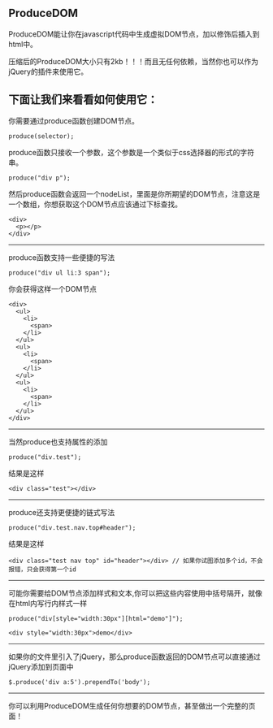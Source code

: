 ## ProduceDOM
ProduceDOM能让你在javascript代码中生成虚拟DOM节点，加以修饰后插入到html中。

压缩后的ProduceDOM大小只有2kb！！！而且无任何依赖，当然你也可以作为jQuery的插件来使用它。

下面让我们来看看如何使用它：
---

你需要通过produce函数创建DOM节点。

    produce(selector);
produce函数只接收一个参数，这个参数是一个类似于css选择器的形式的字符串。

    produce("div p");
然后produce函数会返回一个nodeList，里面是你所期望的DOM节点，注意这是一个数组，你想获取这个DOM节点应该通过下标查找。

    <div>
      <p></p>
    </div>
---
produce函数支持一些便捷的写法

    produce("div ul li:3 span");
你会获得这样一个DOM节点

    <div>
      <ul>
        <li>
          <span>
        </li>
      </ul>
      <ul>
        <li>
          <span>
        </li>
      </ul>
      <ul>
        <li>
          <span>
        </li>
      </ul>
    </div>
---
当然produce也支持属性的添加

    produce("div.test");
结果是这样

    <div class="test"></div>
---
produce还支持更便捷的链式写法

    produce("div.test.nav.top#header");
结果是这样

    <div class="test nav top" id="header"></div> // 如果你试图添加多个id，不会报错，只会获得第一个id
---
可能你需要给DOM节点添加样式和文本,你可以把这些内容使用中括号隔开，就像在html内写行内样式一样

    produce("div[style="width:30px"][html="demo"]");
    
    <div style="width:30px">demo</div>
--- 
如果你的文件里引入了jQuery，那么produce函数返回的DOM节点可以直接通过jQuery添加到页面中

    $.produce('div a:5').prependTo('body');
---    
你可以利用ProduceDOM生成任何你想要的DOM节点，甚至做出一个完整的页面！
